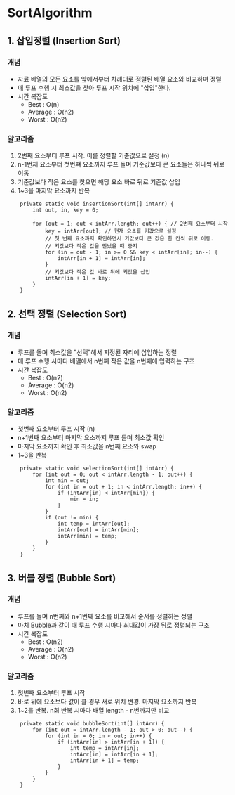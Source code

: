# SortAlgorithm

## 1. 삽입정렬 (Insertion Sort)
### 개념
* 자료 배열의 모든 요소를 앞에서부터 차례대로 정렬된 배열 요소와 비교하며 정렬
* 매 루프 수행 시 최소값을 찾아 루프 시작 위치에 "삽입"한다.
* 시간 복잡도
   * Best : O(n)
   * Average : O(n2)
   * Worst : O(n2)

### 알고리즘
1. 2번째 요소부터 루프 시작. 이를 정렬할 기준값으로 설정 (n)
2. n-1번재 요소부터 첫번쨰 요소까지 루프 돌며 기준값보다 큰 요소들은 하나씩 뒤로 이동
3. 기준값보다 작은 요소를 찾으면 해당 요소 바로 뒤로 기준값 삽입
4. 1~3을 마지막 요소까지 반복
```
	private static void insertionSort(int[] intArr) {
		int out, in, key = 0;
		
		for (out = 1; out < intArr.length; out++) { // 2번째 요소부터 시작
			key = intArr[out]; // 현재 요소를 키값으로 설정
			// 첫 번째 요소까지 확인하면서 키값보다 큰 값은 한 칸씩 뒤로 이동.
			// 키값보다 작은 값을 만났을 때 중지
			for (in = out - 1; in >= 0 && key < intArr[in]; in--) {
				intArr[in + 1] = intArr[in];
			}
			// 키값보다 작은 값 바로 뒤에 키값을 삽입
			intArr[in + 1] = key;
		}
	}
```

## 2. 선택 정렬 (Selection Sort)
### 개념
* 루프를 돌며 최소값을 "선택"해서 지정된 자리에 삽입하는 정렬
* 매 루프 수행 시마다 배열에서 n번째 작은 값을 n번째에 입력하는 구조
* 시간 복잡도
   * Best : O(n2)
   * Average : O(n2)
   * Worst : O(n2)

### 알고리즘
* 첫번째 요소부터 루프 시작 (n)
* n+1번째 요소부터 마지막 요소까지 루프 돌며 최소값 확인
* 마지막 요소까지 확인 후 최소값을 n번째 요소와 swap
* 1~3을 반복
```
	private static void selectionSort(int[] intArr) {
		for (int out = 0; out < intArr.length - 1; out++) {
			int min = out;
			for (int in = out + 1; in < intArr.length; in++) {
				if (intArr[in] < intArr[min]) {
					min = in;
				}
			}
			if (out != min) {
				int temp = intArr[out];
				intArr[out] = intArr[min];
				intArr[min] = temp;
			}
		}
	}
```

## 3. 버블 정렬 (Bubble Sort)
### 개념
* 루프를 돌며 n번째와 n+1번째 요소를 비교해서 순서를 정렬하는 정렬
* 마치 Bubble과 같이 매 루프 수행 시마다 최대값이 가장 뒤로 정렬되는 구조
* 시간 복잡도
   * Best : O(n2)
   * Average : O(n2)
   * Worst : O(n2)

### 알고리즘
1. 첫번째 요소부터 루프 시작
2. 바로 뒤에 요소보다 값이 클 경우 서로 위치 변경. 마지막 요소까지 반복
3. 1~2를 반복. n회 반복 시마다 배열 length - n번까지만 비교
```
	private static void bubbleSort(int[] intArr) {
		for (int out = intArr.length - 1; out > 0; out--) {
			for (int in = 0; in < out; in++) {
				if (intArr[in] > intArr[in + 1]) {
					int temp = intArr[in];
					intArr[in] = intArr[in + 1];
					intArr[in + 1] = temp;
				}
			}
		}
	}
```

